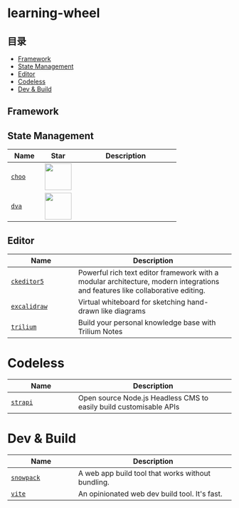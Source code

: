 # learning-wheel

## 目录
* [Framework](#framework)
* [State Management](#state-management)
* [Editor](#editor)
* [Codeless](#codeless)
* [Dev & Build](#dev-&-build)

## Framework

## State Management

<table>
  <thead>
    <tr>
      <th width="20%">Name</th>
      <th width="20%">Star</th>
      <th width="60%">Description</th>
    </tr>
  </thead>
  <tbody>
    <tr>
      <td><a href="https://github.com/choojs/choo"><code>choo</code></a></td>
      <td><img src="https://img.shields.io/github/stars/choojs/choo.svg" width="60" /></td>
      <td></td>
    </tr>
    <tr>
      <td><a href="https://github.com/dvajs/dva"><code>dva</code></a></td>
      <td><img src="https://img.shields.io/github/stars/dvajs/dva.svg" width="60" /></td>
      <td></td>
    </tr>
  </tbody>
</table>

## Editor

<table>
  <thead>
    <tr>
      <th width="30%">Name</th>
      <th width="70%">Description</th>
    </tr>
  </thead>
  <tbody>
    <tr>
      <td><a href="https://github.com/ckeditor/ckeditor5"><code>ckeditor5</code></a></td>
      <td>Powerful rich text editor framework with a modular architecture, modern integrations and features like collaborative editing.</td>
    </tr>
    <tr>
      <td><a href="https://github.com/excalidraw/excalidraw"><code>excalidraw</code></a></td>
      <td>Virtual whiteboard for sketching hand-drawn like diagrams</td>
    </tr>
    <tr>
      <td><a href="https://github.com/zadam/trilium"><code>trilium</code></a></td>
      <td>Build your personal knowledge base with Trilium Notes</td>
    </tr>
  </tbody>
</table>

# Codeless

<table>
  <thead>
    <tr>
      <th width="30%">Name</th>
      <th width="70%">Description</th>
    </tr>
  </thead>
  <tbody>
    <tr>
      <td><a href="https://github.com/strapi/strapi"><code>strapi</code></a></td>
      <td>Open source Node.js Headless CMS to easily build customisable APIs</td>
    </tr>
  </tbody>
</table>

# Dev & Build

<table>
  <thead>
    <tr>
      <th width="30%">Name</th>
      <th width="70%">Description</th>
    </tr>
  </thead>
  <tbody>
    <tr>
      <td><a href="https://github.com/pikapkg/snowpack"><code>snowpack</code></a></td>
      <td>A web app build tool that works without bundling.</td>
    </tr>
    <tr>
      <td><a href="https://github.com/vitejs/vite"><code>vite</code></a></td>
      <td>An opinionated web dev build tool. It's fast.</td>
    </tr>
  </tbody>
</table>



